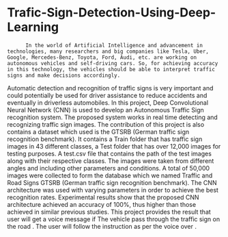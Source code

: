# Trafic-Sign-Detection-Using-Deep-Learning
          In the world of Artificial Intelligence and advancement in technologies, many researchers and big companies like Tesla, Uber, Google, Mercedes-Benz, Toyota, Ford, Audi, etc. are working on autonomous vehicles and self-driving cars. So, for achieving accuracy in this technology, the vehicles should be able to interpret traffic signs and make decisions accordingly.    
Automatic detection and recognition of traffic signs is very important and could potentially be used for driver assistance to reduce accidents and eventually in driverless automobiles. In this project, Deep Convolutional Neural Network (CNN) is used to develop an Autonomous Traffic Sign recognition system. The proposed system works in real time detecting and recognizing traffic sign images. The contribution of this project is also contains a  dataset which used is the GTSRB (German traffic sign recognition benchmark). It contains a Train folder that has traffic sign images in 43 different classes, a Test folder that has over 12,000 images for testing purposes. A test.csv file that contains the path of the test images along with their respective classes.
The images were taken from different angles and including other parameters and conditions. A total of 50,000 images were collected to form the database which we named  Traffic and Road Signs GTSRB (German traffic sign recognition benchmark). The CNN architecture was used with varying parameters in order to achieve the best recognition rates. Experimental results show that the proposed CNN architecture achieved an accuracy of 100%, thus higher than those achieved in similar previous studies.  This project provides the result that user will get a voice message if The vehicle pass through the traffic sign on the road  . The  user will follow the instruction as per  the voice over .

